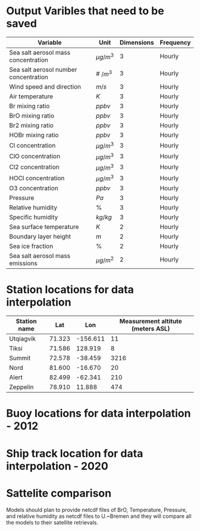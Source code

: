 # Output Varibles that need to be saved

| Variable      | Unit | Dimensions | Frequency |
| ----------- | ----------- | ---------------- | ------------|
| Sea salt aerosol mass concentration  | $\mu g/m^{3}$ | 3 | Hourly |
| Sea salt aerosol number concentration  | \# $/m^{3}$ | 3 | Hourly |
| Wind speed and direction | $m/s$ | 3 | Hourly |
| Air temperature | $K$ | 3 | Hourly |
| Br mixing ratio | $ppbv$ | 3 | Hourly |
| BrO mixing ratio | $ppbv$ | 3 | Hourly |
| Br2 mixing ratio | $ppbv$ | 3 | Hourly |
| HOBr mixing ratio | $ppbv$ | 3 | Hourly |
| Cl concentration | $\mu g/m^{3}$ | 3 | Hourly |
| ClO concentration | $\mu g/m^{3}$ | 3 | Hourly |
| Cl2 concentration | $\mu g/m^{3}$ | 3 | Hourly |
| HOCl concentration | $\mu g/m^{3}$ | 3 | Hourly |
| O3 concentration | $ppbv$ | 3 | Hourly |
| Pressure | $Pa$ | 3 | Hourly |
| Relative humidity | \% | 3 | Hourly |
| Specific humidity | $kg/kg$ | 3 | Hourly |
| Sea surface temperature | $K$ | 2 | Hourly |
| Boundary layer height | $m$ | 2 | Hourly |
| Sea ice fraction | \% | 2 | Hourly |
| Sea salt aerosol mass emissions | $\mu g/m^{2}$ | 2 | Hourly |

# Station locations for data interpolation
| Station name      | Lat | Lon | Measurement altitute (meters ASL) |
| ----------- | ----------- | ---------------- | ---------  |
|Utqiagvik    | 71.323 |  -156.611 | 11 |
|Tiksi  | 71.586 | 128.919 | 8 |
|Summit | 72.578 | -38.459 | 3216 |
|Nord  | 81.600 | -16.670 | 20 |
|Alert | 82.499 | -62.341 | 210 |
|Zeppelin | 78.910  | 11.888 | 474 |


# Buoy locations for data interpolation - 2012

# Ship track location for data interpolation - 2020 

# Sattelite comparison
Models should plan to provide netcdf files of BrO, Temperature, Pressure, and relative humidity as netcdf files to U.~Bremen and they will compare all the models to their satellite retrievals.


